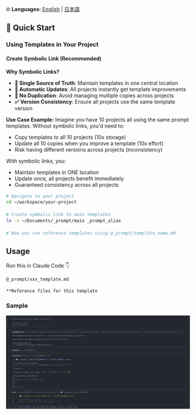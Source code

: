 🌐 **Languages:** [English](README.md) | [日本語](README_ja.md)

## 🚀 Quick Start

### Using Templates in Your Project

#### Create Symbolic Link (Recommended)

**Why Symbolic Links?**
- **📁 Single Source of Truth**: Maintain templates in one central location
- **🔄 Automatic Updates**: All projects instantly get template improvements
- **🚫 No Duplication**: Avoid managing multiple copies across projects
- **✅ Version Consistency**: Ensure all projects use the same template version

**Use Case Example:**
Imagine you have 10 projects all using the same prompt templates. Without symbolic links, you'd need to:
- Copy templates to all 10 projects (10x storage)
- Update all 10 copies when you improve a template (10x effort)
- Risk having different versions across projects (inconsistency)

With symbolic links, you:
- Maintain templates in ONE location
- Update once, all projects benefit immediately
- Guaranteed consistency across all projects

```bash
# Navigate to your project
cd ~/workspace/your-project

# Create symbolic link to main templates
ln -s ~/Documents/_prompt/main _prompt_alias

# Now you can reference templates using @_prompt/template_name.md
```

## Usage

Run this in Claude Code 👇
```
@_prompt/xxx_template.md

**Reference files for this template
```

### Sample
![usage_sample](usage_sample.png)